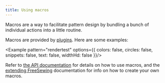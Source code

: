 ```yaml
---
title: Using macros
---
```


Macros are a way to facilitate pattern design by bundling a bunch of individual actions
into a little routine.

Macros are provided by [plugins](/plugins). Here are some examples:

<Example pattern="rendertest" options={{
  colors: false,
  circles: false,
  snippets: false,
  text: false,
  widthHd: false
}}/>

Refer to [the API documentation](/api/part#macro) for details on how to use macros,
and the [extending FreeSewing](/extend) documentation for info on how to create your
own macros.